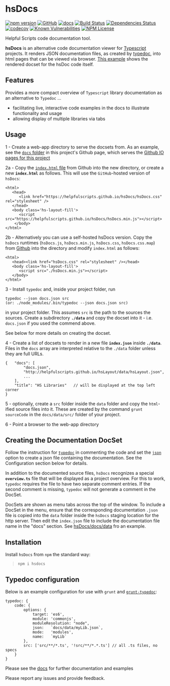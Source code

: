 hsDocs 
========
[![npm version](https://badge.fury.io/js/hsdocs.svg)](https://badge.fury.io/js/hsdocs)
[![GitHub](https://img.shields.io/badge/GitHub-hsDocs-blue.svg)](https://github.com/helpfulscripts/hsdocs)
[![docs](https://img.shields.io/badge/hsDocs-hsDocs-blue.svg)](https://helpfulscripts.github.io/hsDocs/#!/api/hsDocs/0)
[![Build Status](https://travis-ci.org/HelpfulScripts/hsDocs.svg?branch=master)](https://travis-ci.org/HelpfulScripts/hsDocs)
[![Dependencies Status](https://david-dm.org/helpfulscripts/hsdocs.svg)](https://david-dm.org/helpfulscripts/hsdocs)
[![codecov](https://codecov.io/gh/HelpfulScripts/hsDocs/branch/master/graph/badge.svg)](https://codecov.io/gh/HelpfulScripts/hsDocs)
[![Known Vulnerabilities](https://snyk.io/test/github/HelpfulScripts/hsDocs/badge.svg?targetFile=package.json)](https://snyk.io/test/github/HelpfulScripts/hsDocs?targetFile=package.json)
[![NPM License](https://img.shields.io/badge/license-MIT-brightgreen.svg)](https://www.npmjs.com/package/hsdocs)

Helpful Scripts code documentation tool.

**hsDocs**  is an alternative code documentation viewer for [Typescript](https://www.typescriptlang.org) projects.
It renders JSON documentation files, as created by [typedoc](http://typedoc.org), into html pages that can be viewed via browser. [This example](https://helpfulscripts.github.io/hsDocs/#!/api/hsDocs/0) shows the rendered docset for the hsDoc code itself.

## Features
Provides a more compact overview of `Typescript` library documentation as an alternative to `Typedoc` ...
- facilitating live, interactive code examples in the docs to illustrate functionality and usage
- allowing display of multiple libraries via tabs


## Usage
1 - Create a web-app directory to serve the docsets from. As an example, 
see the [`docs` folder](https://github.com/HelpfulScripts/hsDocs/tree/master/docs) in this project's Github page, which serves the [Github IO pages for this project](https://helpfulscripts.github.io/hsDocs/#!/api/hsDocs/0)

2a - Copy the [`index.html` file](https://github.com/HelpfulScripts/hsDocs/tree/master/docs/index.html) from Github into the new directory, 
or create a new **`index.html`** as follows. This will use the `GitHub`-hosted version of `hsDocs`:
```
<html>
   <head>
      <link href="https://helpfulscripts.github.io/hsDocs/hsDocs.css" rel="stylesheet" />
   </head>
   <body class='hs-layout-fill'>
      <script src="https://helpfulscripts.github.io/hsDocs/hsDocs.min.js"></script>
    </body>
</html>
```

2b - Alternatively you can use a self-hosted hsDocs version. Copy the `hsDocs` runtimes 
(`hsDocs.js`, `hsDocs.min.js`, `hsDocs.css`, `hsDocs.css.map`) from
[Github](https://github.com/HelpfulScripts/hsDocs/tree/master/docs) into the directory and modify `index.html` as follows:
```
<html>
   <head><link href="hsDocs.css" rel="stylesheet" /></head>
   <body class='hs-layout-fill'>
      <script src="./hsDocs.min.js"></script>
   </body>
</html>
```

3 - Install `typedoc` and, inside your project folder, run
```
typedoc --json docs.json src
(or: ./node_modules/.bin/typedoc --json docs.json src)
```
in your project folder. This assumes `src` is the path to the sources the sources. 
Create a subdirectory **`./data`** and copy the docset into it - i.e. `docs.json` if you used the 
commend above.

See below for more details on creating the docset.

4 - Create a list of docsets to render in a new file **`index.json`** inside **`./data`**.
Files in the `docs` array are interpreted relative to the `./data` folder unless they are full URLs.
```
{   "docs": [
        "docs.json",
        "http://helpfulscripts.github.io/hsLayout/data/hsLayout.json",
        ...
    ],
    "title": "HS Libraries"   // will be displayed at the top left corner
}
```

5 - optionally, create a `src` folder inside the `data` folder and copy the `html`-ified source files into it. 
These are created by the command `grunt sourceCode` in the `docs/data/src/` folder of your project.

6 - Point a browser to the web-app directory


## Creating the Documentation DocSet
Follow the instruction for [`typedoc`](https://typedoc.org/guides/doccomments/) in commenting the code 
and set the [`json`](https://typedoc.org/guides/options/#json) option to create a 
json file containing the documentation. See the Configuration section below for details.

In addition to the documented source files, `hsDocs` recognizes a special **`overview.ts`** file 
that will be displayed as a project overview. 
For this to work, `typedoc` requires the file to have two separate comment entries.
If the second comment is missing, `typedoc` will not generate a comment in the DocSet.

DocSets are shown as menu tabs across the top of the window. To include a DocSet in the menu, ensure that the 
corresponding documentation `.json` file is copied into the `data` folder inside the `hsDocs` staging location 
for the http server. Then edit the `index.json` file to include the documentation file name in the "docs" section. 
See [hsDocs/docs/data](https://github.com/HelpfulScripts/hsDocs/tree/master/docs/data) fro an example.

## Installation
Install `hsDocs` from `npm` the standard way:
> `npm i hsdocs`

## Typedoc configuration
Below is an example configuration for use with `grunt` and [`grunt-typedoc`](https://www.npmjs.com/package/grunt-typedoc): 
```
typedoc: {
    code: {
        options: {
            target: 'es6',
            module: 'commonjs',
            moduleResolution: "node",
            json:   `docs/data/myLib.json`,
            mode:   'modules',
            name:   `myLib`
        },
        src: ['src/**/*.ts', '!src/**/*.*.ts'] // all .ts files, no specs
    }
}
```

Please see the [docs](https://helpfulscripts.github.io/hsDocs/#!/api/hsDocs/0) for further documentation and examples

Please report any issues and provide feedback.
 